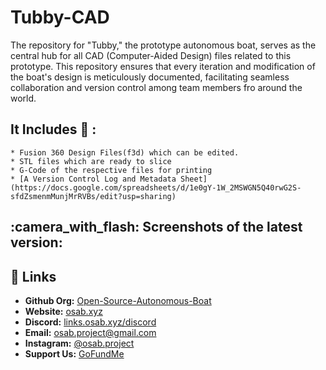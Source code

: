 # Tubby-CAD

The repository for "Tubby," the prototype autonomous boat, serves as the central hub for all CAD (Computer-Aided Design) files related to this prototype. This repository ensures that every iteration and modification of the boat's design is meticulously documented, facilitating seamless collaboration and version control among team members fro around the world.

## It Includes :scroll: :
    * Fusion 360 Design Files(f3d) which can be edited.
    * STL files which are ready to slice
    * G-Code of the respective files for printing
    * [A Version Control Log and Metadata Sheet](https://docs.google.com/spreadsheets/d/1e0gY-1W_2MSWGN5Q40rwG2S-sfdZsmenmMunjMrRVBs/edit?usp=sharing)


## :camera_with_flash: Screenshots of the latest version:







## :link: Links
- **Github Org:** [Open-Source-Autonomous-Boat](https://github.com/Open-Source-Autonomous-Boat/)
- **Website:** [osab.xyz](https://osab.xyz/)
- **Discord:** [links.osab.xyz/discord](https://links.osab.xyz/discord)
- **Email:** [osab.project@gmail.com](mailto:osab.project@gmail.com)
- **Instagram:** [@osab.project](https://links.osab.xyz/instagram)
- **Support Us:** [GoFundMe](https://links.osab.xyz/gofundme)




